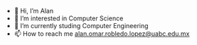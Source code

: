 - 👋 Hi, I’m Alan
- 👀 I’m interested in Computer Science
- 🌱 I’m currently studing Computer Engineering
- 📫 How to reach me alan.omar.robledo.lopez@uabc.edu.mx

<!---
AlanOmarRobledo/AlanOmarRobledo is a ✨ special ✨ repository because its `README.md` (this file) appears on your GitHub profile.
You can click the Preview link to take a look at your changes.
--->
